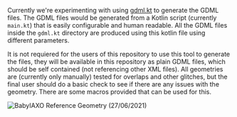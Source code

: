 Currently we're experimenting with using [gdml.kt](https://github.com/mipt-npm/gdml.kt) to generate the GDML files.
The GDML files would be generated from a Kotlin script (currently `main.kt`) that is easily configurable and human readable. All the GDML files inside the `gdml.kt` directory are produced using this kotlin file using different parameters.

It is not requiered for the users of this repository to use this tool to generate the files, they will be available in this repository as plain GDML files, which should be self contained (not referencing other XML files). All geometries are (currently only manually) tested for overlaps and other glitches, but the final user should do a basic check to see if there are any issues with the geometry. There are some macros provided that can be used for this.

![BabyIAXO Reference Geometry (27/06/2021)](https://user-images.githubusercontent.com/35803280/123548792-9288b180-d766-11eb-839d-9a158c1971a4.png)
